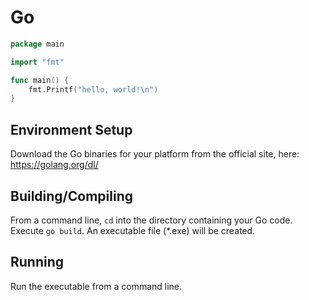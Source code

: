 # Go

```go
package main

import "fmt"

func main() {
	fmt.Printf("hello, world!\n")
}
```

## Environment Setup

Download the Go binaries for your platform from the official site, here: https://golang.org/dl/

## Building/Compiling

From a command line, `cd` into the directory containing your Go code.  Execute `go build`.  An executable file (*.exe) will be created.

## Running

Run the executable from a command line.
